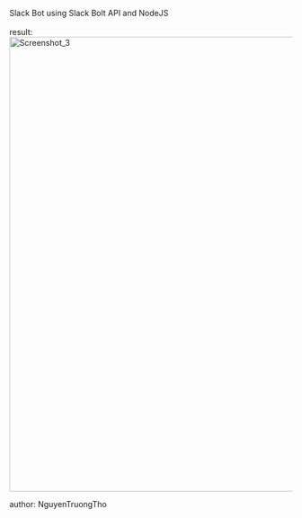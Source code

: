 Slack Bot using Slack Bolt API and NodeJS <br>
<br>
result:<br>
<img width="809" alt="Screenshot_3" src="https://github.com/user-attachments/assets/6e14f67b-27cd-464e-a306-79b25cae49f7">

author: NguyenTruongTho


